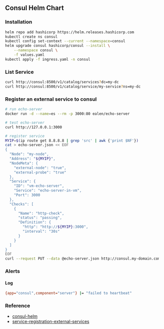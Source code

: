 ## Consul Helm Chart
### Installation
```bash
helm repo add hashicorp https://helm.releases.hashicorp.com
kubectl create ns consul
kubectl config set-context --current --namespace=consul
helm upgrade consul hashicorp/consul --install \
    --namespace consul \
    -f values.yaml
kubectl apply -f ingress.yaml -n consul
```

### List Service
```bash
curl http://consul:8500/v1/catalog/services?dc=my-dc
curl http://consul:8500/v1/catalog/service/my-service?ns=my-dc
```

### Register an external service to consul

```bash
# run echo-server
docker run -d --name=es --rm -p 3000:80 ealen/echo-server

# test echo-server
curl http://127.0.0.1:3000

# register service
MYIP=$(ip route get 8.8.8.8 | grep 'src' | awk {'print $NF'})
cat > echo-server.json << EOF
{
  "Node": "my-node",
  "Address": "${MYIP}",
  "NodeMeta": {
    "external-node": "true",
    "external-probe": "true"
  },
  "Service": {
    "ID": "vm-echo-server",
    "Service": "echo-server-in-vm",
    "Port": 3000
  },
  "Checks": [
    {
      "Name": "http-check",
      "status": "passing",
      "Definition": {
        "http": "http://${MYIP}:3000",
        "interval": "30s"
      }
    }
  ]
}
EOF
curl --request PUT --data @echo-server.json http://consul.my-domain.com:8500/v1/catalog/register
```

### Alerts
#### Log
```bash
{app="consul",component="server"} |= "failed to heartbeat"
```

### Reference
* [consul-helm](https://github.com/hashicorp/consul-helm)
* [service-registration-external-services](https://learn.hashicorp.com/tutorials/consul/service-registration-external-services)
